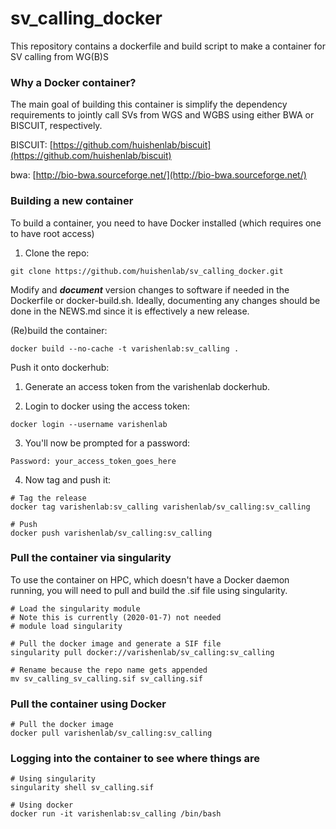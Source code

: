# sv_calling_docker
This repository contains a dockerfile and build script to make a container for SV calling from WG(B)S

### Why a Docker container?

The main goal of building this container is simplify the dependency requirements to jointly call SVs
from WGS and WGBS using either BWA or BISCUIT, respectively.

BISCUIT: [https://github.com/huishenlab/biscuit](https://github.com/huishenlab/biscuit)

bwa: [http://bio-bwa.sourceforge.net/](http://bio-bwa.sourceforge.net/)

### Building a new container

To build a container, you need to have Docker installed (which requires one to have root access)

1) Clone the repo:

```
git clone https://github.com/huishenlab/sv_calling_docker.git
```

Modify and ***document*** version changes to software if needed in the Dockerfile or docker-build.sh.
Ideally, documenting any changes should be done in the NEWS.md since it is effectively a new release.

(Re)build the container:

```
docker build --no-cache -t varishenlab:sv_calling .
```

Push it onto dockerhub:

1) Generate an access token from the varishenlab dockerhub.

2) Login to docker using the access token:

```
docker login --username varishenlab
```

3) You'll now be prompted for a password:

```
Password: your_access_token_goes_here
```

4) Now tag and push it:

```
# Tag the release
docker tag varishenlab:sv_calling varishenlab/sv_calling:sv_calling

# Push
docker push varishenlab/sv_calling:sv_calling
```

### Pull the container via singularity

To use the container on HPC, which doesn't have a Docker daemon running, you
will need to pull and build the .sif file using singularity.

```
# Load the singularity module
# Note this is currently (2020-01-7) not needed
# module load singularity

# Pull the docker image and generate a SIF file
singularity pull docker://varishenlab/sv_calling:sv_calling

# Rename because the repo name gets appended
mv sv_calling_sv_calling.sif sv_calling.sif
```

### Pull the container using Docker

```
# Pull the docker image
docker pull varishenlab/sv_calling:sv_calling
```


### Logging into the container to see where things are

```
# Using singularity
singularity shell sv_calling.sif

# Using docker
docker run -it varishenlab:sv_calling /bin/bash
```
